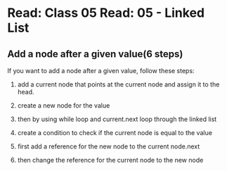 # Read: Class 05 Read: 05 - Linked List

## Add a node after a given value(6 steps)

If you want to add a node after a given value, follow these steps:

1. add a current node that points at the current node and assign it to the head.

2. create a new node for the value

3. then by using while loop and current.next loop through the linked list

4. create a condition to check if the current node is equal to the value

5. first add a reference for the new node to the current node.next

6. then change the reference for the current node to the new node
